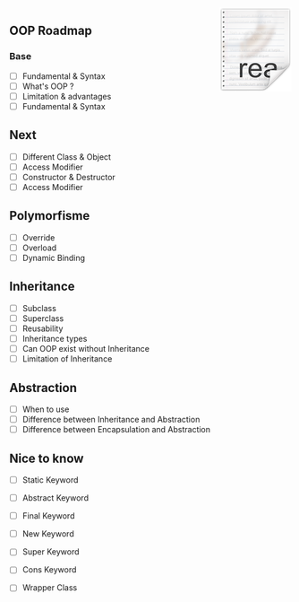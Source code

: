 <img src="icon.png" align="right" />

## OOP Roadmap

### Base
- [ ] Fundamental & Syntax
- [ ] What's OOP ?
- [ ] Limitation & advantages
- [ ] Fundamental & Syntax

## Next

- [ ] Different Class & Object
- [ ] Access Modifier
- [ ] Constructor & Destructor
- [ ] Access Modifier

## Polymorfisme

- [ ] Override
- [ ] Overload
- [ ] Dynamic Binding

## Inheritance

- [ ] Subclass
- [ ] Superclass
- [ ] Reusability
- [ ] Inheritance types
- [ ] Can OOP exist without Inheritance
- [ ] Limitation of Inheritance

## Abstraction

- [ ] When to use
- [ ] Difference between Inheritance and Abstraction
- [ ] Difference between Encapsulation and Abstraction

## Nice to know

- [ ] Static Keyword
- [ ] Abstract Keyword
- [ ] Final Keyword
- [ ] New Keyword
- [ ] Super Keyword
- [ ] Cons Keyword
- [ ] Wrapper Class






